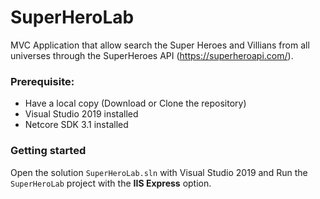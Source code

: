 # SuperHeroLab
MVC Application that allow search the Super Heroes and Villians from all universes through the SuperHeroes API (https://superheroapi.com/).

### Prerequisite:

* Have a local copy (Download or Clone the repository)
* Visual Studio 2019 installed
* Netcore SDK 3.1 installed

### Getting started

Open the solution ```SuperHeroLab.sln``` with Visual Studio 2019 and Run the ```SuperHeroLab``` project with the **IIS Express** option.

